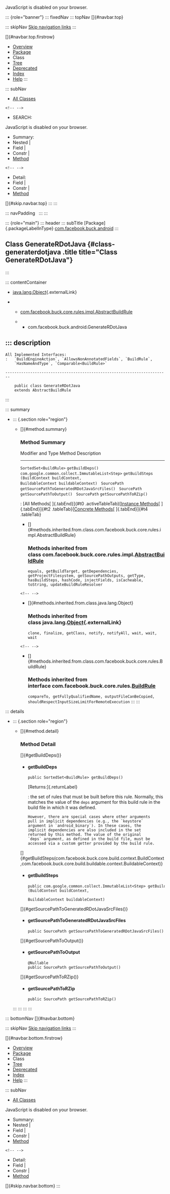 <div>

JavaScript is disabled on your browser.

</div>

::: {role="banner"}
::: fixedNav
::: topNav
[]{#navbar.top}

::: skipNav
[Skip navigation links](#skip.navbar.top "Skip navigation links")
:::

[]{#navbar.top.firstrow}

-   [Overview](../../../../index.html)
-   [Package](package-summary.html)
-   Class
-   [Tree](package-tree.html)
-   [Deprecated](../../../../deprecated-list.html)
-   [Index](../../../../index-all.html)
-   [Help](../../../../help-doc.html)
:::

::: subNav
-   [All Classes](../../../../allclasses.html)

```{=html}
<!-- -->
```
-   SEARCH:

<div>

<div>

JavaScript is disabled on your browser.

</div>

</div>

<div>

-   Summary: 
-   Nested \| 
-   Field \| 
-   Constr \| 
-   [Method](#method.summary)

```{=html}
<!-- -->
```
-   Detail: 
-   Field \| 
-   Constr \| 
-   [Method](#method.detail)

</div>

[]{#skip.navbar.top}
:::
:::

::: navPadding
 
:::
:::

::: {role="main"}
::: header
::: subTitle
[Package]{.packageLabelInType} [com.facebook.buck.android](package-summary.html)
:::

## Class GenerateRDotJava {#class-generaterdotjava .title title="Class GenerateRDotJava"}
:::

::: contentContainer
-   [java.lang.Object](http://docs.oracle.com/javase/7/docs/api/java/lang/Object.html?is-external=true "class or interface in java.lang"){.externalLink}

-   -   [com.facebook.buck.core.rules.impl.AbstractBuildRule](../core/rules/impl/AbstractBuildRule.html "class in com.facebook.buck.core.rules.impl")

    -   -   com.facebook.buck.android.GenerateRDotJava

::: description
-   

    All Implemented Interfaces:
    :   `BuildEngineAction`, `AllowsNonAnnotatedFields`, `BuildRule`,
        `HasNameAndType`, `Comparable<BuildRule>`

    ------------------------------------------------------------------------

        public class GenerateRDotJava
        extends AbstractBuildRule
:::

::: summary
-   ::: {.section role="region"}
    -   []{#method.summary}

        ### Method Summary

          Modifier and Type                                 Method                                                                                       Description
          ------------------------------------------------- -------------------------------------------------------------------------------------------- -------------
          `SortedSet<BuildRule>`                            `getBuildDeps()`                                                                              
          `com.google.common.collect.ImmutableList<Step>`   `getBuildSteps​(BuildContext buildContext,              BuildableContext buildableContext)`    
          `SourcePath`                                      `getSourcePathToGeneratedRDotJavaSrcFiles()`                                                  
          `SourcePath`                                      `getSourcePathToOutput()`                                                                     
          `SourcePath`                                      `getSourcePathToRZip()`                                                                       

          : [All Methods[ ]{.tabEnd}]{#t0 .activeTableTab}[[Instance
          Methods](javascript:show(2);)[ ]{.tabEnd}]{#t2
          .tableTab}[[Concrete
          Methods](javascript:show(8);)[ ]{.tabEnd}]{#t4 .tableTab}

        -   []{#methods.inherited.from.class.com.facebook.buck.core.rules.impl.AbstractBuildRule}

            ### Methods inherited from class com.facebook.buck.core.rules.impl.[AbstractBuildRule](../core/rules/impl/AbstractBuildRule.html "class in com.facebook.buck.core.rules.impl")

            `equals, getBuildTarget, getDependencies, getProjectFilesystem, getSourcePathOutputs, getType, hasBuildSteps, hashCode, injectFields, isCacheable, toString, updateBuildRuleResolver`

        ```{=html}
        <!-- -->
        ```
        -   []{#methods.inherited.from.class.java.lang.Object}

            ### Methods inherited from class java.lang.[Object](http://docs.oracle.com/javase/7/docs/api/java/lang/Object.html?is-external=true "class or interface in java.lang"){.externalLink}

            `clone, finalize, getClass, notify, notifyAll, wait, wait, wait`

        ```{=html}
        <!-- -->
        ```
        -   []{#methods.inherited.from.class.com.facebook.buck.core.rules.BuildRule}

            ### Methods inherited from interface com.facebook.buck.core.rules.[BuildRule](../core/rules/BuildRule.html "interface in com.facebook.buck.core.rules")

            `compareTo, getFullyQualifiedName, outputFileCanBeCopied, shouldRespectInputSizeLimitForRemoteExecution`
    :::
:::

::: details
-   ::: {.section role="region"}
    -   []{#method.detail}

        ### Method Detail

        []{#getBuildDeps()}

        -   #### getBuildDeps

            ``` methodSignature
            public SortedSet<BuildRule> getBuildDeps()
            ```

            [Returns:]{.returnLabel}

            :   the set of rules that must be built before this rule.
                Normally, this matches the value of the `deps` argument
                for this build rule in the build file in which it was
                defined.

                However, there are special cases where other arguments
                pull in implicit dependencies (e.g., the `keystore`
                argument in `android_binary`). In these cases, the
                implicit dependencies are also included in the set
                returned by this method. The value of the original
                `deps` argument, as defined in the build file, must be
                accessed via a custom getter provided by the build rule.

        []{#getBuildSteps(com.facebook.buck.core.build.context.BuildContext,com.facebook.buck.core.build.buildable.context.BuildableContext)}

        -   #### getBuildSteps

            ``` methodSignature
            public com.google.common.collect.ImmutableList<Step> getBuildSteps​(BuildContext buildContext,
                                                                               BuildableContext buildableContext)
            ```

        []{#getSourcePathToGeneratedRDotJavaSrcFiles()}

        -   #### getSourcePathToGeneratedRDotJavaSrcFiles

            ``` methodSignature
            public SourcePath getSourcePathToGeneratedRDotJavaSrcFiles()
            ```

        []{#getSourcePathToOutput()}

        -   #### getSourcePathToOutput

            ``` methodSignature
            @Nullable
            public SourcePath getSourcePathToOutput()
            ```

        []{#getSourcePathToRZip()}

        -   #### getSourcePathToRZip

            ``` methodSignature
            public SourcePath getSourcePathToRZip()
            ```
    :::
:::
:::
:::

::: bottomNav
[]{#navbar.bottom}

::: skipNav
[Skip navigation links](#skip.navbar.bottom "Skip navigation links")
:::

[]{#navbar.bottom.firstrow}

-   [Overview](../../../../index.html)
-   [Package](package-summary.html)
-   Class
-   [Tree](package-tree.html)
-   [Deprecated](../../../../deprecated-list.html)
-   [Index](../../../../index-all.html)
-   [Help](../../../../help-doc.html)
:::

::: subNav
-   [All Classes](../../../../allclasses.html)

<div>

<div>

JavaScript is disabled on your browser.

</div>

</div>

<div>

-   Summary: 
-   Nested \| 
-   Field \| 
-   Constr \| 
-   [Method](#method.summary)

```{=html}
<!-- -->
```
-   Detail: 
-   Field \| 
-   Constr \| 
-   [Method](#method.detail)

</div>

[]{#skip.navbar.bottom}
:::
